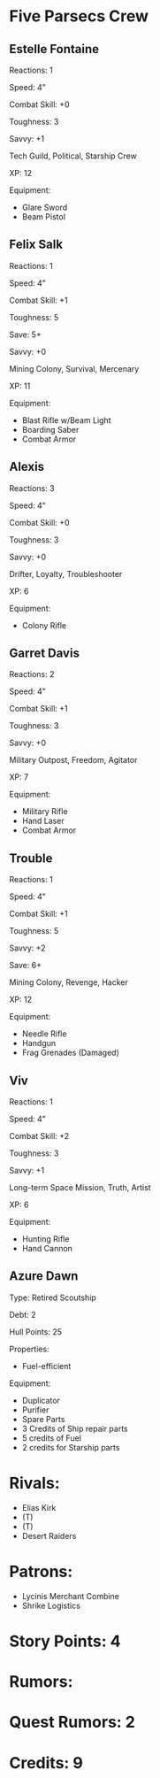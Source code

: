 # Five Parsecs Crew


## Estelle Fontaine

Reactions: 1

Speed: 4"

Combat Skill: +0

Toughness: 3

Savvy: +1

Tech Guild, Political, Starship Crew

XP: 12

Equipment:
- Glare Sword
- Beam Pistol


## Felix Salk

Reactions: 1

Speed: 4"

Combat Skill: +1

Toughness: 5

Save: 5+

Savvy: +0

Mining Colony, Survival, Mercenary

XP: 11

Equipment:
- Blast Rifle w/Beam Light
- Boarding Saber
- Combat Armor


## Alexis

Reactions: 3

Speed: 4"

Combat Skill: +0

Toughness: 3

Savvy: +0

Drifter, Loyalty, Troubleshooter

XP: 6

Equipment:
- Colony Rifle


## Garret Davis

Reactions: 2

Speed: 4"

Combat Skill: +1

Toughness: 3

Savvy: +0

Military Outpost, Freedom, Agitator

XP: 7

Equipment:
- Military Rifle
- Hand Laser
- Combat Armor


## Trouble

Reactions: 1

Speed: 4"

Combat Skill: +1

Toughness: 5

Savvy: +2

Save: 6+

Mining Colony, Revenge, Hacker

XP: 12

Equipment:
- Needle Rifle
- Handgun 
- Frag Grenades (Damaged)


## Viv

Reactions: 1

Speed: 4"

Combat Skill: +2

Toughness: 3

Savvy: +1

Long-term Space Mission, Truth, Artist

XP: 6

Equipment: 
- Hunting Rifle
- Hand Cannon

## Azure Dawn
Type: Retired Scoutship

Debt: 2

Hull Points: 25

Properties:
- Fuel-efficient

Equipment:
- Duplicator
- Purifier
- Spare Parts
- 3 Credits of Ship repair parts
- 5 credits of Fuel
- 2 credits for Starship parts


# Rivals:
- Elias Kirk
- (T)
- (T)
- Desert Raiders

# Patrons:
- Lycinis Merchant Combine
- Shrike Logistics

# Story Points: 4

# Rumors: 

# Quest Rumors: 2

# Credits: 9

